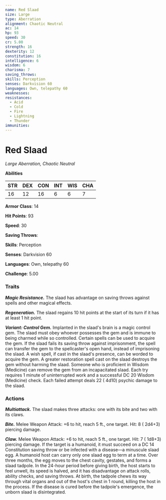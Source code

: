 ```yaml
---
name: Red Slaad
size: Large
type: Aberration
alignment: Chaotic Neutral
ac: 14
hp: 93
speed: 30
cr: 5.00
strength: 16
dexterity: 12
constitution: 16
intelligence: 6
wisdom: 6
charisma: 7
saving_throws: 
skills: Perception
senses: Darkvision 60
languages: Own, telepathy 60
weaknesses:
resistances:
  - Acid
  - Cold
  - Fire
  - Lightning
  - Thunder
immunities:
---
```


# Red Slaad

*Large Aberration, Chaotic Neutral*

**Abilities**

| STR | DEX | CON | INT | WIS | CHA |
| --- | --- | --- | --- | --- | --- |
| 16 | 12 | 16 | 6 | 6 | 7 |

**Armor Class**: 14

**Hit Points**: 93

**Speed**: 30

**Saving Throws**: 

**Skills**: Perception

**Senses**: Darkvision 60

**Languages**: Own, telepathy 60

**Challenge**: 5.00


### Traits
***Magic Resistance.*** The slaad has advantage on saving throws against spells and other magical effects.

***Regeneration.*** The slaad regains 10 hit points at the start of its turn if it has at least 1 hit point.

***Variant: Control Gem.*** Implanted in the slaad's brain is a magic control gem. The slaad must obey whoever possesses the gem and is immune to being charmed while so controlled. Certain spells can be used to acquire the gem. If the slaad fails its saving throw against imprisonment, the spell can transfer the gem to the spellcaster's open hand, instead of imprisoning the slaad. A wish spell, if cast in the slaad's presence, can be worded to acquire the gem. A greater restoration spell cast on the slaad destroys the gem without harming the slaad. Someone who is proficient in Wisdom (Medicine) can remove the gem from an incapacitated slaad. Each try requires 1 minute of uninterrupted work and a successful DC 20 Wisdom (Medicine) check. Each failed attempt deals 22 ( 4d10) psychic damage to the slaad.


### Actions
***Multiattack.*** The slaad makes three attacks: one with its bite and two with its claws.

***Bite.*** Melee Weapon Attack:  +6 to hit, reach 5 ft., one target. Hit: 8 ( 2d4+3) piercing damage.

***Claw.*** Melee Weapon Attack:  +6 to hit, reach 5 ft., one target. Hit: 7 ( 1d8+3) piercing damage. If the target is a humanoid, it must succeed on a DC 14 Constitution saving throw or be infected with a disease—a minuscule slaad egg. A humanoid host can carry only one slaad egg to term at a time. Over three months, the egg moves to the chest cavity, gestates, and forms a slaad tadpole. In the 24-hour period before giving birth, the host starts to feel unwell, its speed is halved, and it has disadvantage on attack rolls, ability checks, and saving throws. At birth, the tadpole chews its way through vital organs and out of the host's chest in 1 round, killing the host in the process. If the disease is cured before the tadpole's emergence, the unborn slaad is disintegrated.

